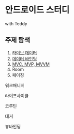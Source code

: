 # 안드로이드 스터디
with Teddy
## 주제 탐색

1. [라이브 데이터](./1-livedata/)
2. [데이터 바인딩](./2-databinding/)
3. [MVC, MVP, MVVM](./3-designpattern/)
4. Room
5. 페이징

워크매니저

라이프사이클

코루틴

대거

뷰바인딩
